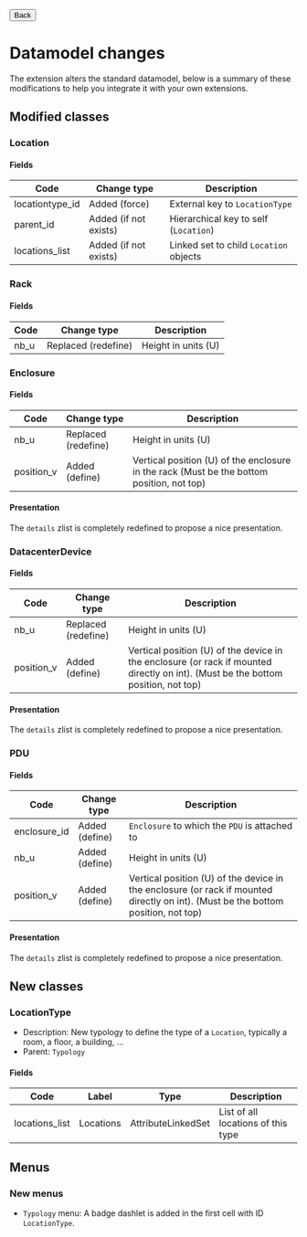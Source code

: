 <button onclick="history.back()">Back</button>

# Datamodel changes

The extension alters the standard datamodel, below is a summary of these modifications to help you integrate it with your own extensions.

## Modified classes
### Location
#### Fields

| Code            | Change type           | Description                            |
|-----------------|-----------------------|----------------------------------------|
| locationtype_id | Added (force)         | External key to `LocationType`         |
| parent_id       | Added (if not exists) | Hierarchical key to self (`Location`)  |
| locations_list  | Added (if not exists) | Linked set to child `Location` objects |

### Rack
#### Fields

| Code | Change type         | Description         |
|------|---------------------|---------------------|
| nb_u | Replaced (redefine) | Height in units (U) |

### Enclosure
#### Fields

| Code       | Change type         | Description                                                                               |
|------------|---------------------|-------------------------------------------------------------------------------------------|
| nb_u       | Replaced (redefine) | Height in units (U)                                                                       |
| position_v | Added (define)      | Vertical position (U) of the enclosure in the rack (Must be the bottom position, not top) |

#### Presentation
The `details` zlist is completely redefined to propose a nice presentation.

### DatacenterDevice
#### Fields

| Code       | Change type         | Description                                                                                                                       |
|------------|---------------------|-----------------------------------------------------------------------------------------------------------------------------------|
| nb_u       | Replaced (redefine) | Height in units (U)                                                                                                               |
| position_v | Added (define)      | Vertical position (U) of the device in the enclosure (or rack if mounted directly on int). (Must be the bottom position, not top) |

#### Presentation
The `details` zlist is completely redefined to propose a nice presentation.

### PDU
#### Fields

| Code         | Change type    | Description                                                                                                                       |
|--------------|----------------|-----------------------------------------------------------------------------------------------------------------------------------|
| enclosure_id | Added (define) | `Enclosure` to which the `PDU` is attached to                                                                                     |
| nb_u         | Added (define) | Height in units (U)                                                                                                               |
| position_v   | Added (define) | Vertical position (U) of the device in the enclosure (or rack if mounted directly on int). (Must be the bottom position, not top) |

#### Presentation
The `details` zlist is completely redefined to propose a nice presentation.

## New classes
### LocationType

* Description: New typology to define the type of a `Location`, typically a room, a floor, a building, ...
* Parent: `Typology`

#### Fields

| Code           | Label     | Type               | Description                        |
|----------------|-----------|--------------------|------------------------------------|
| locations_list | Locations | AttributeLinkedSet | List of all locations of this type |

## Menus
### New menus

  * `Typology` menu: A badge dashlet is added in the first cell with ID `LocationType`. 